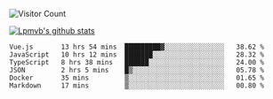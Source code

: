 ![Visitor Count](https://profile-counter.glitch.me/Lpmvb/count.svg)

[![Lpmvb's github stats](https://github-readme-stats.vercel.app/api?username=lpmvb&show_icons=true&title_color=fff&icon_color=79ff97&text_color=9f9f9f&bg_color=151515)](https://github.com/anuraghazra/github-readme-stats)

<!--
Here are some ideas to get you started:

- 🔭 I’m currently working on ...
- 🌱 I’m currently learning ...
- 👯 I’m looking to collaborate on ...
- 🤔 I’m looking for help with ...
- 💬 Ask me about ...
- 📫 How to reach me: ...
- 😄 Pronouns: ...
- ⚡ Fun fact: ...
-->

<!--START_SECTION:waka-->

```text
Vue.js       13 hrs 54 mins  █████████▓░░░░░░░░░░░░░░░   38.62 %
JavaScript   10 hrs 12 mins  ███████░░░░░░░░░░░░░░░░░░   28.32 %
TypeScript   8 hrs 38 mins   ██████░░░░░░░░░░░░░░░░░░░   24.00 %
JSON         2 hrs 5 mins    █▒░░░░░░░░░░░░░░░░░░░░░░░   05.78 %
Docker       35 mins         ▒░░░░░░░░░░░░░░░░░░░░░░░░   01.65 %
Markdown     17 mins         ▒░░░░░░░░░░░░░░░░░░░░░░░░   00.80 %
```

<!--END_SECTION:waka-->
